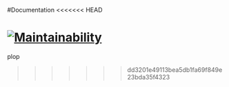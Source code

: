 #Documentation
<<<<<<< HEAD

[![Maintainability](https://api.codeclimate.com/v1/badges/dd2c59f804713bb43905/maintainability)](https://codeclimate.com/github/sdong49/projet/maintainability)
=======
plop
>>>>>>> dd3201e49113bea5db1fa69f849e23bda35f4323
